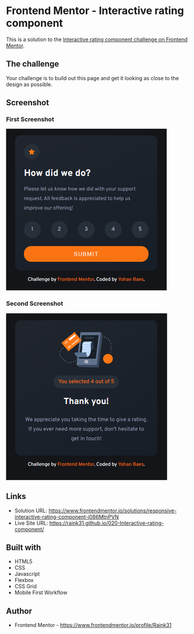 # Frontend Mentor - Interactive rating component

This is a solution to the [Interactive rating component challenge on Frontend Mentor](https://www.frontendmentor.io/challenges/interactive-rating-component-koxpeBUmI).


## The challenge

Your challenge is to build out this page and get it looking as close to the design as possible.


## Screenshot

### First Screenshot
![first screenshot](./assets/images/first.png)

### Second Screenshot
![second screenshot](./assets/images/second.png)


## Links

- Solution URL: https://www.frontendmentor.io/solutions/responsive-interactive-rating-component-i086MtnPVN
- Live Site URL: https://raink31.github.io/020-Interactive-rating-component/


## Built with

- HTML5
- CSS
- Javascript
- Flexbox
- CSS Grid
- Mobile First Workflow


## Author

- Frontend Mentor - https://www.frontendmentor.io/profile/Raink31
